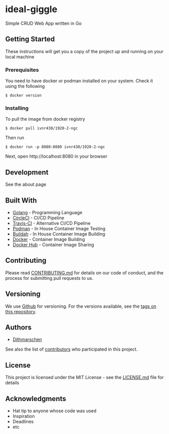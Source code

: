 # ideal-giggle

Simple CRUD Web App written in Go

## Getting Started

These instructions will get you a copy of the project up and running on your local machine

### Prerequisites

You need to have docker or podman installed on your system. Check it using the following

```
$ docker version
```

### Installing

To pull the image from docker registry

```
$ docker pull ivnr430/1920-2-ngc
```

Then run

```
$ docker run -p 8080:8080 ivnr430/1920-2-ngc
```

Next, open http://localhost:8080 in your browser

## Development

See the about page

## Built With

* [Golang](https://golang.org/) - Programming Language
* [CircleCI](https://circleci.com/) - CI/CD Pipeline
* [Travis-CI](https://travis-ci.org/) - Alternative CI/CD Pipeline
* [Podman](https://podman.io/) - In House Container Image Testing
* [Buildah](https://buildah.io/) - In House Container Image Building
* [Docker](https://www.docker.com/) - Container Image Building
* [Docker Hub](https://hub.docker.com/) - Container Image Sharing

## Contributing

Please read [CONTRIBUTING.md](https://github.com/G-72807HB/literate-robot) for details on our code of conduct, and the process for submitting pull requests to us.

## Versioning

We use [Github](https://github.com/) for versioning. For the versions available, see the [tags on this repository](https://github.com/G-72807HB/literate-robot).

## Authors

* [Dithmarschen](https://github.com/G-72807HB/literate-robot)

See also the list of [contributors](https://github.com/G-72807HB/literate-robot) who participated in this project.

## License

This project is licensed under the MIT License - see the [LICENSE.md](LICENSE.md) file for details

## Acknowledgments

* Hat tip to anyone whose code was used
* Inspiration
* Deadlines
* etc
